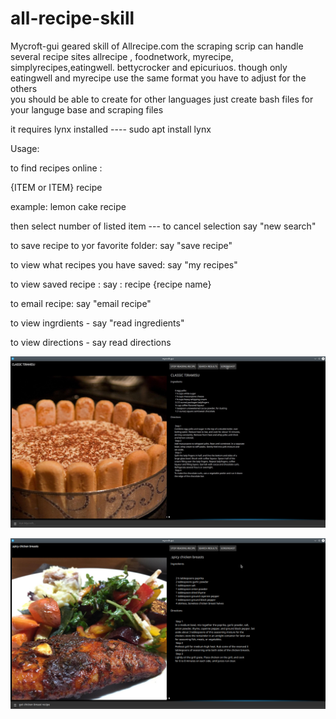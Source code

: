# all-recipe-skill

Mycroft-gui geared skill of Allrecipe.com    the scraping scrip can handle several  recipe sites allrecipe , foodnetwork, myrecipe, simplyrecipes,eatingwell. bettycrocker and epicuriuos.   though only eatingwell and myrecipe  use the same format you have to adjust for the others  
 you should be able to create for other languages just create  bash files for your  languge base  and scraping files 
 
  it requires lynx installed ----  sudo apt install lynx 
  
Usage:


to find recipes online :

 {ITEM or ITEM} recipe
 
 example:  lemon cake recipe
 
 then select number of listed item  ---
     to cancel selection say "new search"
     
to save recipe to yor favorite folder:
     say  "save recipe"
     
to view what recipes you have saved:
      say "my recipes"
      
to view  saved recipe :
       say : recipe {recipe name}
       
to email recipe:
       say "email recipe"

to view ingrdients - say "read ingredients"

to view directions - say read directions

![alt text](https://github.com/krywenko/all-recipe-skill/blob/main/CLASSIC_TIRAMISU_.jpg)

![alt text](https://github.com/krywenko/all-recipe-skill/blob/main/spicy_chicken_breasts_)

